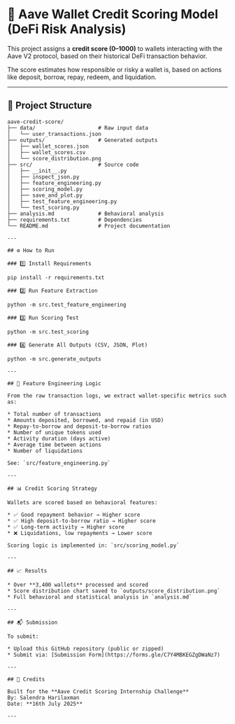 # 🏦 Aave Wallet Credit Scoring Model (DeFi Risk Analysis)

This project assigns a **credit score (0–1000)** to wallets interacting with the Aave V2 protocol, based on their historical DeFi transaction behavior.

The score estimates how responsible or risky a wallet is, based on actions like deposit, borrow, repay, redeem, and liquidation.

---

## 📂 Project Structure

```plaintext
aave-credit-score/
├── data/                    # Raw input data
│   └── user_transactions.json
├── outputs/                 # Generated outputs
│   ├── wallet_scores.json
│   ├── wallet_scores.csv
│   └── score_distribution.png
├── src/                     # Source code
│   ├── __init__.py
│   ├── inspect_json.py
│   ├── feature_engineering.py
│   ├── scoring_model.py
│   ├── save_and_plot.py
│   ├── test_feature_engineering.py
│   └── test_scoring.py
├── analysis.md              # Behavioral analysis
├── requirements.txt         # Dependencies
└── README.md                # Project documentation

---

## ⚙️ How to Run

### 1️⃣ Install Requirements

pip install -r requirements.txt

### 2️⃣ Run Feature Extraction

python -m src.test_feature_engineering

### 3️⃣ Run Scoring Test

python -m src.test_scoring

### 4️⃣ Generate All Outputs (CSV, JSON, Plot)

python -m src.generate_outputs

---

## 🧠 Feature Engineering Logic

From the raw transaction logs, we extract wallet-specific metrics such as:

* Total number of transactions
* Amounts deposited, borrowed, and repaid (in USD)
* Repay-to-borrow and deposit-to-borrow ratios
* Number of unique tokens used
* Activity duration (days active)
* Average time between actions
* Number of liquidations

See: `src/feature_engineering.py`

---

## 📊 Credit Scoring Strategy

Wallets are scored based on behavioral features:

* ✅ Good repayment behavior → Higher score
* ✅ High deposit-to-borrow ratio → Higher score
* ✅ Long-term activity → Higher score
* ❌ Liquidations, low repayments → Lower score

Scoring logic is implemented in: `src/scoring_model.py`

---

## 📈 Results

* Over **3,400 wallets** processed and scored
* Score distribution chart saved to `outputs/score_distribution.png`
* Full behavioral and statistical analysis in `analysis.md`

---

## 📬 Submission

To submit:

* Upload this GitHub repository (public or zipped)
* Submit via: [Submission Form](https://forms.gle/C7Y4MBKEGZgDWaNz7)

---

## 🙌 Credits

Built for the **Aave Credit Scoring Internship Challenge**
By: Salendra Harilaxman
Date: **16th July 2025**

---
